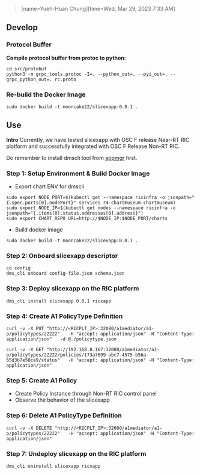 >[name=Yueh-Huan Chung][time=Wed, Mar 29, 2023 7:33 AM]

## Develop
### Protocol Buffer

**Compile protocol buffer from protoc to python:**
```bash=
cd src/protobuf
python3 -m grpc_tools.protoc -I=. --python_out=. --pyi_out=. --grpc_python_out=. rc.proto
```

### Re-build the Docker Image
```bash=
sudo docker build -t mooncake22/slicexapp:0.0.1 .
```

## Use
**Intro**
Currently, we have tested slicexapp with OSC F release Near-RT RIC platform and successfully integrated with OSC F Release Non-RT RIC.

Do remember to install dmscli tool from [appmgr](https://gerrit.o-ran-sc.org/r/gitweb?p=ric-plt%2Fappmgr.git;a=summary) first.

### Step 1: Setup Environment & Build Docker Image
- Export chart ENV for dmscli
```bash=
sudo export NODE_PORT=$(kubectl get --namespace ricinfra -o jsonpath="{.spec.ports[0].nodePort}" services r4-chartmuseum-chartmuseum)
sudo export NODE_IP=$(kubectl get nodes --namespace ricinfra -o jsonpath="{.items[0].status.addresses[0].address}")
sudo export CHART_REPO_URL=http://$NODE_IP:$NODE_PORT/charts
```

- Build docker image
```bash=
sudo docker build -t mooncake22/slicexapp:0.0.1 .
```

### Step 2: Onboard slicexapp descriptor
```bash=
cd config
dms_cli onboard config-file.json schema.json
```

### Step 3: Deploy slicexapp on the RIC platform
```bash=
dms_cli install slicexapp 0.0.1 ricxapp
```

### Step 4: Create A1 PolicyType Definition
```bash=
curl -v -X PUT "http://<RICPLT_IP>:32080/a1mediator/a1-p/policytypes/22222"   -H "accept: application/json" -H "Content-Type: application/json"   -d @./policytype.json
```

```bash=
curl -v -X GET "http://192.168.8.167:32080/a1mediator/a1-p/policytypes/22222/policies/173a7699-abc7-4575-b56a-65d3b7e58ca9/status"   -H "accept: application/json" -H "Content-Type: application/json"
```

### Step 5: Create A1 Policy
- Create Policy Instance through Non-RT RIC control panel
- Observe the behavior of the slicexapp


### Step 6: Delete A1 PolicyType Definition
```bash=
curl -v -X DELETE "http://<RICPLT_IP>:32080/a1mediator/a1-p/policytypes/22222"   -H "accept: application/json" -H "Content-Type: application/json"
```

### Step 7: Undeploy slicexapp on the RIC platform
```bash=
dms_cli uninstall slicexapp ricxapp
```